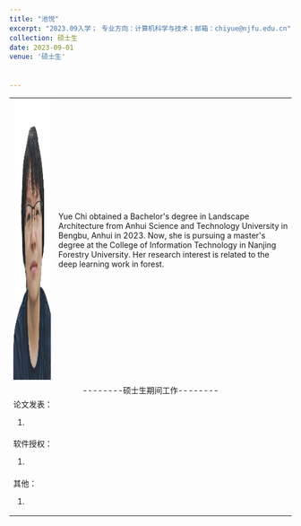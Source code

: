 ```yaml
---
title: "池悦"
excerpt: "2023.09入学； 专业方向：计算机科学与技术；邮箱：chiyue@njfu.edu.cn"
collection: 硕士生
date: 2023-09-01
venue: '硕士生'


---
```

<table border="0">
<tr>
<td> <img src='/images/chiyue.jpeg' height="500" width="408">  </td>
 <td>
Yue Chi obtained a Bachelor's degree in Landscape Architecture from Anhui Science and Technology University in Bengbu, Anhui in 2023. Now, she is pursuing a master's degree at the College of Information Technology in Nanjing Forestry University. Her research interest is related to the deep learning work in forest.
</td>
</tr>

<tr>
<td colspan="2" align="center">--------硕士生期间工作--------
</td>
</tr>

<tr>
<td colspan="2">论文发表：
<ol class="level_1">
<li>  </li>
</ol>
</td>
</tr>

<tr>
<td colspan="2">软件授权：
<ol class="level_1">
<li>  </li>
</ol>
</td>
</tr>

<tr>
<td colspan="2">其他：
<ol class="level_1">
<li>  </li>
</ol>
</td>
</tr>

</table>
